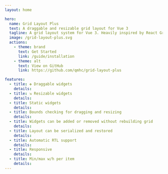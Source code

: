 ```yaml
---
layout: home

hero:
  name: Grid Layout Plus
  text: A draggable and resizable grid layout for Vue 3
  tagline: A grid layout system for Vue 3. Heavily inspired by React Grid Layout.
  image: /grid-layout-plus.svg
  actions:
    - theme: brand
      text: Get Started
      link: /guide/installation
    - theme: alt
      text: View on GitHub
      link: https://github.com/qmhc/grid-layout-plus

features:
  - title: ✥ Draggable widgets
    details:
  - title: ⇲ Resizable widgets
    details:
  - title: Static widgets
    details: 
  - title: Bounds checking for dragging and resizing
    details: 
  - title: Widgets can be added or removed without rebuilding grid
    details: 
  - title: Layout can be serialized and restored
    details: 
  - title: Automatic RTL support
    details: 
  - title: Responsive
    details: 
  - title: Min/max w/h per item
    details: 
---
```

